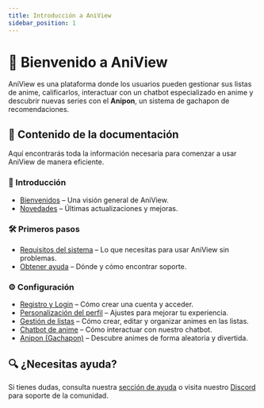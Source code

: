 ```yaml
---
title: Introducción a AniView
sidebar_position: 1
---
```


# 🎉 Bienvenido a AniView

AniView es una plataforma donde los usuarios pueden gestionar sus listas de anime, calificarlos, interactuar con un chatbot especializado en anime y descubrir nuevas series con el **Anipon**, un sistema de gachapon de recomendaciones.

## 📌 Contenido de la documentación

Aquí encontrarás toda la información necesaria para comenzar a usar AniView de manera eficiente.

### 🚀 Introducción

- [Bienvenidos](./Welcome) – Una visión general de AniView.
- [Novedades](./News) – Últimas actualizaciones y mejoras.

### 🛠️ Primeros pasos

- [Requisitos del sistema](../FirstsSteps/SystemRequired) – Lo que necesitas para usar AniView sin problemas.
- [Obtener ayuda](../FirstsSteps/GetHelp) – Dónde y cómo encontrar soporte.

### ⚙️ Configuración

- [Registro y Login](../Configuration/LoginAndRegister) – Cómo crear una cuenta y acceder.
- [Personalización del perfil](../Configuration/CustomizationProfile) – Ajustes para mejorar tu experiencia.
- [Gestión de listas](../Configuration/ListManagement) – Cómo crear, editar y organizar animes en las listas.
- [Chatbot de anime](../Configuration/Anibot) – Cómo interactuar con nuestro chatbot.
- [Anipon (Gachapon)](../Configuration/Anipon) – Descubre animes de forma aleatoria y divertida.

## 🔍 ¿Necesitas ayuda?

Si tienes dudas, consulta nuestra [sección de ayuda](../FirstsSteps/GetHelp) o visita nuestro [Discord](https://discord.gg/docusaurus) para soporte de la comunidad.
